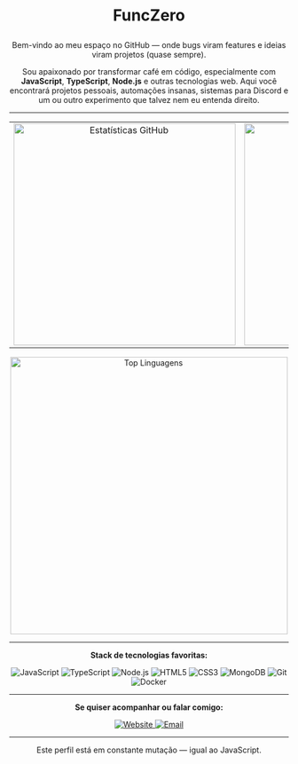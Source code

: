 # <p align="center">FuncZero</p>

<p align="center">Bem-vindo ao meu espaço no GitHub — onde bugs viram features e ideias viram projetos (quase sempre).</p>

<p align="center">Sou apaixonado por transformar café em código, especialmente com <strong>JavaScript</strong>, <strong>TypeScript</strong>, <strong>Node.js</strong> e outras tecnologias web. Aqui você encontrará projetos pessoais, automações insanas, sistemas para Discord e um ou outro experimento que talvez nem eu entenda direito.</p>

---

<table align="center">
  <tr>
    <td align="center">
      <img src="https://github-readme-stats.vercel.app/api?username=funczero&show_icons=true&theme=radical&hide_border=true&border_radius=10&hide_title=true" width="400" alt="Estatísticas GitHub"/>
    </td>
    <td align="center">
      <img src="https://github-readme-streak-stats.herokuapp.com/?user=funczero&theme=radical&hide_border=true&border_radius=10" width="400" alt="Contribuições consecutivas"/>
    </td>
  </tr>
</table>

<p align="center">
  <img src="https://github-readme-stats.vercel.app/api/top-langs?username=funczero&show_icons=true&locale=en&layout=compact&theme=radical&hide_border=true&border_radius=10" width="500" alt="Top Linguagens" />
</p>

---

<p align="center"><strong>Stack de tecnologias favoritas:</strong></p>

<p align="center">
  <img src="https://img.shields.io/badge/JavaScript-121212?logo=javascript&logoColor=F7DF1E&style=for-the-badge" alt="JavaScript">
  <img src="https://img.shields.io/badge/TypeScript-121212?logo=typescript&logoColor=3178C6&style=for-the-badge" alt="TypeScript">
  <img src="https://img.shields.io/badge/Node.js-121212?logo=node.js&logoColor=339933&style=for-the-badge" alt="Node.js">
  <img src="https://img.shields.io/badge/HTML5-121212?logo=html5&logoColor=E34F26&style=for-the-badge" alt="HTML5">
  <img src="https://img.shields.io/badge/CSS3-121212?logo=css3&logoColor=1572B6&style=for-the-badge" alt="CSS3">
  <img src="https://img.shields.io/badge/MongoDB-121212?logo=mongodb&logoColor=47A248&style=for-the-badge" alt="MongoDB">
  <img src="https://img.shields.io/badge/Git-121212?logo=git&logoColor=F05032&style=for-the-badge" alt="Git">
  <img src="https://img.shields.io/badge/Docker-121212?logo=docker&logoColor=2496ED&style=for-the-badge" alt="Docker">
</p>

---

<p align="center"><strong>Se quiser acompanhar ou falar comigo:</strong></p>

<p align="center">
  <a href="https://funczero.xyz">
    <img src="https://img.shields.io/badge/Website-121212?logo=google-chrome&logoColor=4285F4&style=for-the-badge" alt="Website">
  </a>
  <a href="mailto:contato@funczero.xyz">
    <img src="https://img.shields.io/badge/Email-121212?logo=gmail&logoColor=EA4335&style=for-the-badge" alt="Email">
  </a>
</p>

---

<p align="center">Este perfil está em constante mutação — igual ao JavaScript.</p>
